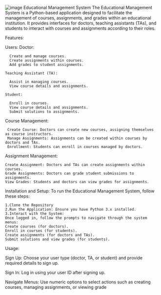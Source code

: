 ![image](https://github.com/user-attachments/assets/a4531523-c469-4821-adf0-2cdcea7bc08c)
Educational Management System
The Educational Management System is a Python-based application designed to facilitate the management of courses, assignments, and grades within an educational institution. It provides interfaces for doctors, teaching assistants (TAs), and students to interact with courses and assignments according to their roles.


Features:

 Users:
    Doctor:
    
      Create and manage courses.
      Create assignments within courses.
      Add grades to student assignments.
    
    Teaching Assistant (TA):
    
      Assist in managing courses.
      View course details and assignments.
      
    Student:
    
      Enroll in courses.
      View course details and assignments.
      Submit solutions to assignments.
      
 Course Management:
 
     Create Course: Doctors can create new courses, assigning themselves as course instructors.
     Manage Assignments: Assignments can be created within courses by doctors and TAs.
     Enrollment: Students can enroll in courses managed by doctors.
      
 Assignment Management:
 
    Create Assignment: Doctors and TAs can create assignments within courses.
    Grade Assignments: Doctors can grade student submissions to assignments.
    View Grades: Students and doctors can view grades for assignments.

 Installation and Setup: To run the Educational Management System, follow these steps:
 
    1.Clone the Repository
    2.Run the Application: Ensure you have Python 3.x installed.
    3.Interact with the System:
    Once logged in, follow the prompts to navigate through the system menus:
    Create courses (for doctors).
    Enroll in courses (for students).
    Create assignments (for doctors and TAs).
    Submit solutions and view grades (for students).


Usage:

Sign Up: Choose your user type (doctor, TA, or student) and provide required details to sign up.

Sign In: Log in using your user ID after signing up.

Navigate Menus: Use numeric options to select actions such as creating courses, managing assignments, or viewing grade

